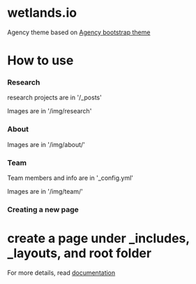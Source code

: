 wetlands.io
====================

Agency theme based on [Agency bootstrap theme ](https://y7kim.github.io/agency-jekyll-theme)

# How to use

### Research

research projects are in '/_posts'

Images are in '/img/research'

### About

Images are in '/img/about/'

### Team

Team members and info are in '_config.yml'

Images are in '/img/team/'

### Creating a new page

create a page under _includes, _layouts, and root folder
=========
For more details, read [documentation](http://jekyllrb.com/)
